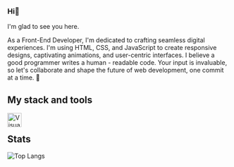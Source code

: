 ### Hi👋
I'm glad to see you here. 

As a Front-End Developer, I'm dedicated to crafting seamless digital experiences. I'm using HTML, CSS, and JavaScript to create responsive designs, captivating animations, and user-centric interfaces. I believe a good programmer writes a human - readable code. Your input is invaluable, so let's collaborate and shape the future of web development, one commit at a time. 🚀 
## My stack and tools

<img align="left" alt="Visual Studio Code" width="32px" src="https://skillicons.dev/icons?i=js,html,css,sass,git,github,vscode,nodejs,react,figma&theme=light"/>



<br>

## Stats
![Top Langs](https://github-readme-stats.vercel.app/api/top-langs/?username=SzymonSleboda&layout=compact)

